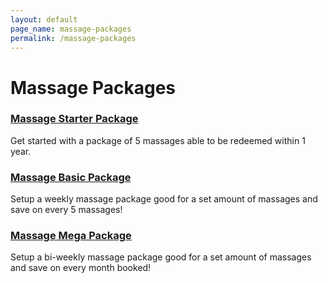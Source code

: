 ```yaml
---
layout: default
page_name: massage-packages
permalink: /massage-packages
---
```


<!--=== Breadcrumbs v3 ===-->
<div class="breadcrumbs-v3 img-v1">
  <div class="container text-center">
    <h1>Massage Packages</h1>
  </div><!--/end container-->
</div>
<!--=== End Breadcrumbs v3 ===-->

<!--=== Profile ===-->
<div class="container content profile">
  <div class="row">
    <div class="col-md-4">
      <div class="thumbnails thumbnail-style thumbnail-kenburn">
        <div class="caption">
          <h3><a class="hover-effect" href="#">Massage Starter Package</a></h3>
          <p>Get started with a package of 5 massages able to be redeemed within 1 year.</p>
        </div>
      </div>
    </div>
    <div class="col-md-4">
      <div class="thumbnails thumbnail-style thumbnail-kenburn">
        <div class="caption">
          <h3><a class="hover-effect" href="#">Massage Basic Package</a></h3>
          <p>Setup a weekly massage package good for a set amount of massages and save on every 5 massages!</p>
        </div>
      </div>
    </div>
    <div class="col-md-4">
      <div class="thumbnails thumbnail-style thumbnail-kenburn">
        <div class="caption">
          <h3><a class="hover-effect" href="#">Massage Mega Package</a></h3>
          <p>Setup a bi-weekly massage package good for a set amount of massages and save on every month booked!</p>
        </div>
      </div>
    </div>
  </div>
</div>
<!--=== End Profile ===-->
